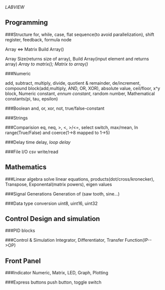 *LABVIEW*

Programming
----------------------


###Structure
for, while, case, flat sequence(to avoid parallelization), shift register, feedback, formula node

Array <=> Matrix
Build Array()

Array Size(returns size of array), Build Array(input element and returns array)
_Array to matrix(); Matrix to array()_ 

###Numeric

add, subtract, multiply, divide, quotient & remainder, de/increment, compound block(add,multiply, AND, OR, XOR), absolute value, ceil/floor, x^y block, Numeric
constant, _ennum constant_, random number, Mathematical constants(pi, tau, epsilon)

###Boolean
and, or, xor, not, true/false-constant

###Strings

###Comparision
eq, neq, >, <, >/<=, select switch, max/mean, In range(True/False) and coerce(1->8 mapped to 1->5)

###Delay
time delay, _loop delay_

###File I/O
csv write/read

Mathematics
----

###Linear algebra
solve linear equations, products(dot/cross/kronecker), Transpose, Exponental(matrix powers), eigen values

###Signal Generations
Generation of (saw tooth, sine...)

###Data type conversion
uint8, uint16, uint32

Control Design and simulation
----
###PID blocks

###Control & Simulation
Integrator, Differentiator, Transfer Function(IP-->OP)


Front Panel
----

###Indicator
Numeric, Matrix, LED, Graph, Plotting

###Express buttons
push button, toggle switch


